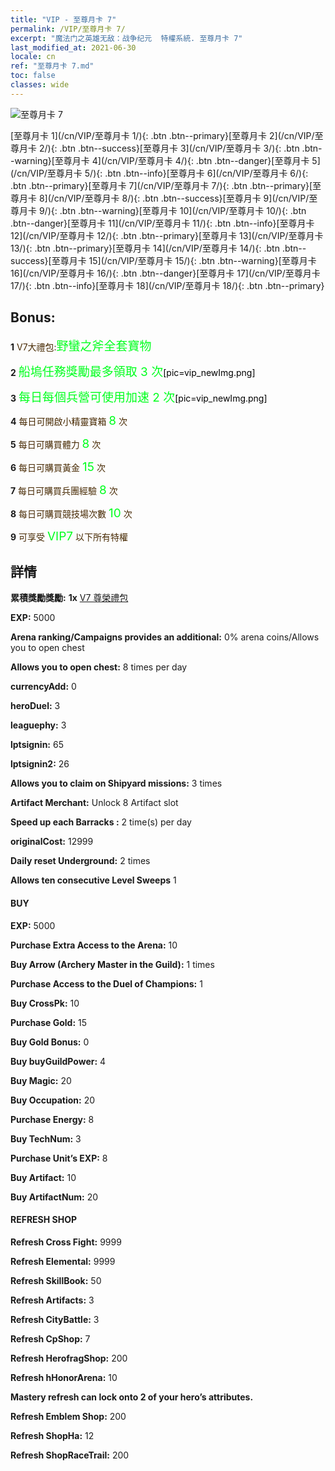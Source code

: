 ```yaml
---
title: "VIP - 至尊月卡 7"
permalink: /VIP/至尊月卡 7/
excerpt: "魔法门之英雄无敌：战争纪元  特權系統. 至尊月卡 7"
last_modified_at: 2021-06-30
locale: cn
ref: "至尊月卡 7.md"
toc: false
classes: wide
---
```

 ![至尊月卡 7](/images/x/chatPri_vipLv7.png)

 [至尊月卡 1](/cn/VIP/至尊月卡 1/){: .btn .btn--primary}[至尊月卡 2](/cn/VIP/至尊月卡 2/){: .btn .btn--success}[至尊月卡 3](/cn/VIP/至尊月卡 3/){: .btn .btn--warning}[至尊月卡 4](/cn/VIP/至尊月卡 4/){: .btn .btn--danger}[至尊月卡 5](/cn/VIP/至尊月卡 5/){: .btn .btn--info}[至尊月卡 6](/cn/VIP/至尊月卡 6/){: .btn .btn--primary}[至尊月卡 7](/cn/VIP/至尊月卡 7/){: .btn .btn--primary}[至尊月卡 8](/cn/VIP/至尊月卡 8/){: .btn .btn--success}[至尊月卡 9](/cn/VIP/至尊月卡 9/){: .btn .btn--warning}[至尊月卡 10](/cn/VIP/至尊月卡 10/){: .btn .btn--danger}[至尊月卡 11](/cn/VIP/至尊月卡 11/){: .btn .btn--info}[至尊月卡 12](/cn/VIP/至尊月卡 12/){: .btn .btn--primary}[至尊月卡 13](/cn/VIP/至尊月卡 13/){: .btn .btn--primary}[至尊月卡 14](/cn/VIP/至尊月卡 14/){: .btn .btn--success}[至尊月卡 15](/cn/VIP/至尊月卡 15/){: .btn .btn--warning}[至尊月卡 16](/cn/VIP/至尊月卡 16/){: .btn .btn--danger}[至尊月卡 17](/cn/VIP/至尊月卡 17/){: .btn .btn--info}[至尊月卡 18](/cn/VIP/至尊月卡 18/){: .btn .btn--primary}

## Bonus: 

 **1** <span style="color: black"><span style="color: #462800"> V7大禮包:</span><span style="color: black"><span style="color: #00FF1E;font-size:19px">野蠻之斧全套寶物</span><span style="color: black">

 **2** <span style="color: black"><span style="color: #00FF1E;font-size:19px"> 船塢任務獎勵最多領取 3 次</span><span style="color: black">[pic=vip_newImg.png]</span><span style="color: black">

 **3** <span style="color: black"><span style="color: #00FF1E;font-size:19px"> 每日每個兵營可使用加速 2 次</span><span style="color: black">[pic=vip_newImg.png]</span><span style="color: black">

 **4** <span style="color: black"><span style="color: #462800"> 每日可開啟小精靈寶箱</span><span style="color: black"> <span style="color: #00FF1E;font-size:19px">8</span><span style="color: black"> <span style="color: #462800">次</span><span style="color: black">

 **5** <span style="color: black"><span style="color: #462800"> 每日可購買體力</span><span style="color: black"> <span style="color: #00FF1E;font-size:19px">8</span><span style="color: black"> <span style="color: #462800">次</span><span style="color: black">

 **6** <span style="color: black"><span style="color: #462800"> 每日可購買黃金</span><span style="color: black"> <span style="color: #00FF1E;font-size:19px">15</span><span style="color: black"> <span style="color: #462800">次</span><span style="color: black">

 **7** <span style="color: black"><span style="color: #462800"> 每日可購買兵團經驗</span><span style="color: black"> <span style="color: #00FF1E;font-size:19px">8</span><span style="color: black"> <span style="color: #462800">次</span><span style="color: black">

 **8** <span style="color: black"><span style="color: #462800"> 每日可購買競技場次數</span><span style="color: black"> <span style="color: #00FF1E;font-size:19px">10</span><span style="color: black"> <span style="color: #462800">次</span><span style="color: black">

 **9** <span style="color: black"><span style="color: #462800"> 可享受</span><span style="color: black"> <span style="color: #00FF1E;font-size:19px">VIP7</span><span style="color: black"> <span style="color: #462800">以下所有特權</span><span style="color: black">

## 詳情

 **累積獎勵獎勵:** **1x** [V7 尊榮禮包](/cn/Items/con_1303/)

 **EXP:** 5000

 **Arena ranking/Campaigns provides an additional:** 0% arena coins/Allows you to open chest 

 **Allows you to open chest:** 8 times per day

 **currencyAdd:** 0 

 **heroDuel:** 3 

 **leaguephy:** 3 

 **lptsignin:** 65 

 **lptsignin2:** 26 

 **Allows you to claim on Shipyard missions:** 3 times 

 **Artifact Merchant:** Unlock 8 Artifact slot

 **Speed up each Barracks :** 2 time(s) per day 

 **originalCost:** 12999 

 **Daily reset Underground:** 2 times

 **Allows ten consecutive Level Sweeps** 1 

#### BUY

 **EXP:** 5000

 **Purchase Extra Access to the Arena:** 10 

 **Buy Arrow (Archery Master in the Guild):** 1 times

 **Purchase Access to the Duel of Champions:** 1 

 **Buy CrossPk:** 10 

 **Purchase Gold:** 15 

 **Buy Gold Bonus:** 0 

 **Buy buyGuildPower:** 4 

 **Buy Magic:** 20 

 **Buy Occupation:** 20 

 **Purchase Energy:** 8 

 **Buy TechNum:** 3 

 **Purchase Unit’s EXP:** 8 

 **Buy Artifact:** 10 

 **Buy ArtifactNum:** 20 

#### REFRESH SHOP

 **Refresh Cross Fight:** 9999 

 **Refresh Elemental:** 9999 

 **Refresh SkillBook:** 50 

 **Refresh Artifacts:** 3 

 **Refresh CityBattle:** 3 

 **Refresh CpShop:** 7 

 **Refresh HerofragShop:** 200 

 **Refresh hHonorArena:** 10 

 **Mastery refresh can lock onto 2  of your hero’s attributes.**

 **Refresh Emblem Shop:** 200 

 **Refresh ShopHa:** 12 

 **Refresh ShopRaceTrail:** 200 

